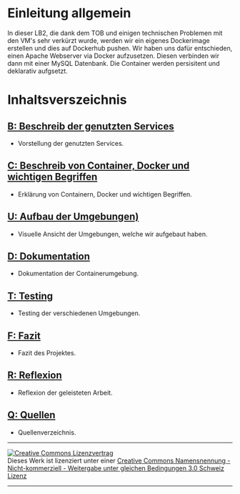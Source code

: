 # Einleitung allgemein
In dieser LB2, die dank dem TOB und einigen technischen Problemen mit den VM's sehr verkürzt wurde, werden wir ein eigenes Dockerimage erstellen und dies auf Dockerhub pushen. Wir haben uns dafür entschieden, einen Apache Webserver via Docker aufzusetzen. Diesen verbinden wir dann mit einer MySQL Datenbank. Die Container werden persisitent und deklarativ aufgsetzt. 
# Inhaltsverszeichnis

## [B: Beschreib der genutzten Services](B/README.md)
- Vorstellung der genutzten Services.

## [C: Beschreib von Container, Docker und wichtigen Begriffen](C/README.md)
- Erklärung von Containern, Docker und wichtigen Begriffen.

## [U: Aufbau der Umgebungen)](U/README.md)
- Visuelle Ansicht der Umgebungen, welche wir aufgebaut haben.

## [D: Dokumentation](D/README.md)
- Dokumentation der Containerumgebung.

## [T: Testing](T/README.md)
- Testing der verschiedenen Umgebungen.

## [F: Fazit](F/README.md)
- Fazit des Projektes.

## [R: Reflexion](R/README.md)
- Reflexion der geleisteten Arbeit.

## [Q: Quellen](Q/README.md)
- Quellenverzeichnis.



- - -
<a rel="license" href="http://creativecommons.org/licenses/by-nc-sa/3.0/ch/"><img alt="Creative Commons Lizenzvertrag" style="border-width:0" src="https://i.creativecommons.org/l/by-nc-sa/3.0/ch/88x31.png" /></a><br />Dieses Werk ist lizenziert unter einer <a rel="license" href="http://creativecommons.org/licenses/by-nc-sa/3.0/ch/">Creative Commons Namensnennung - Nicht-kommerziell - Weitergabe unter gleichen Bedingungen 3.0 Schweiz Lizenz</a>

- - -
